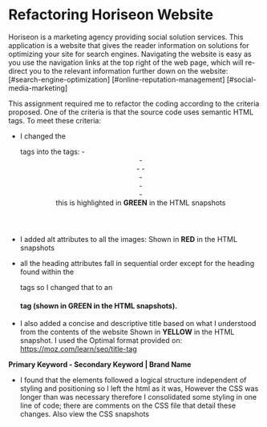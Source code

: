 # **Refactoring Horiseon Website**

Horiseon is a marketing agency providing social solution services. 
This application is a website that gives the reader information on solutions for optimizing your site for search engines. 
Navigating the website is easy as you use the navigation links at the top right of the web page,
which will re-direct you to the relevant information further down on the website:
[#search-engine-optimization]
[#online-reputation-management]
[#social-media-marketing]

This assignment required me to refactor the coding according to the criteria proposed. 
One of the criteria is that the source code uses semantic HTML tags. 
To meet these criteria:

* I changed the <div> tags into the tags:
  -<header>
  -<nav>
  -<img>
  -<main>
  -<section>
  -<aside>
  -<footer>
this is highlighted in **GREEN** in the HTML snapshots

* I added alt attributes to all the images: Shown in **RED** in the HTML snapshots

*	all the heading attributes fall in sequential order except for the heading found within the <footer> tags so I changed that to an <h4> tag
(shown in **GREEN** in the HTML snapshots).

*	I also added a concise and descriptive title based on what I understood from the contents of the website Shown in **YELLOW** in the HTML snapshot. 
I used the Optimal format provided on: https://moz.com/learn/seo/title-tag
      
**Primary Keyword - Secondary Keyword | Brand Name**

*	I found that the elements followed a logical structure independent of styling and positioning so I left the html as it was, 
However the CSS was longer than was necessary therefore I consolidated some styling in one line of code; 
there are comments on the CSS file that detail these changes. Also view the CSS snapshots

[Screenshot folder]:https://github.com/meeday/Bootcamp-Assignments/tree/master/Screenshots



